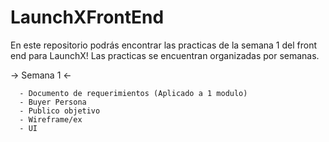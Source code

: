 # LaunchXFrontEnd
En este repositorio podrás encontrar las practicas de la semana 1 del front end para LaunchX!
Las practicas se encuentran organizadas por semanas. 

 -> Semana 1 <-
 
      - Documento de requerimientos (Aplicado a 1 modulo) 
      - Buyer Persona
      - Publico objetivo
      - Wireframe/ex 
      - UI 
